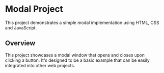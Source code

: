 # Modal Project
This project demonstrates a simple modal implementation using HTML, CSS and JavaScript.

## Overview
This project showcases a modal window that opens and closes upon clicking a button. 
It's designed to be a basic example that can be easily integrated into other web projects.
